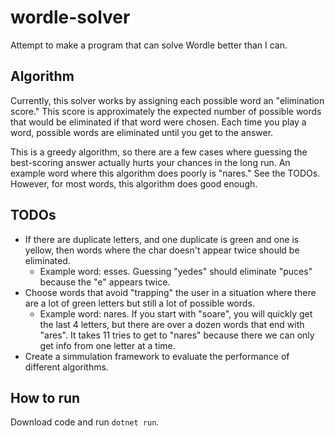 # wordle-solver
Attempt to make a program that can solve Wordle better than I can.

## Algorithm

Currently, this solver works by assigning each possible word an "elimination score." This score is approximately the expected number of possible words that would be eliminated if that word were chosen. Each time you play a word, possible words are eliminated until you get to the answer.

This is a greedy algorithm, so there are a few cases where guessing the best-scoring answer actually hurts your chances in the long run. An example word where this algorithm does poorly is "nares." See the TODOs. However, for most words, this algorithm does good enough.

## TODOs

* If there are duplicate letters, and one duplicate is green and one is yellow, then words
where the char doesn't appear twice should be eliminated.
    * Example word: esses. Guessing "yedes" should eliminate "puces" because the "e" appears twice.
* Choose words that avoid "trapping" the user in a situation where there are a lot of green letters but still a lot of possible words.
    * Example word: nares. If you start with "soare", you will quickly get the last 4 letters, but there are over a dozen words that end with "ares". It takes 11 tries to get to "nares" because there we can only get info from one letter at a time.
* Create a simmulation framework to evaluate the performance of different algorithms.

## How to run

Download code and run `dotnet run`.
